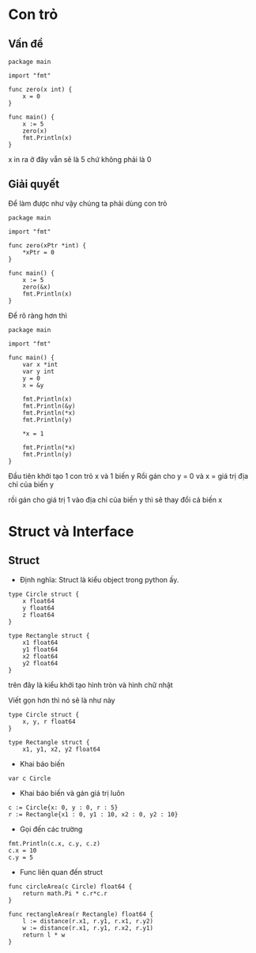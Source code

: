 # Con trỏ
## Vấn đề
```
package main
 
import "fmt"
 
func zero(x int) {
    x = 0
}
 
func main() {
    x := 5
    zero(x)
    fmt.Println(x)
}
```
x in ra ở đây vẫn sẽ là 5 chứ không phải là 0

## Giải quyết
Để làm được như vậy chúng ta phải dùng con trỏ
```
package main
 
import "fmt"
 
func zero(xPtr *int) {
    *xPtr = 0
}
 
func main() {
    x := 5
    zero(&x)
    fmt.Println(x)  
}
```
Để rõ ràng hơn thì
```
package main
 
import "fmt"
 
func main() {
    var x *int 
    var y int
    y = 0
    x = &y
  
    fmt.Println(x)
    fmt.Println(&y)
    fmt.Println(*x)
    fmt.Println(y)
  
    *x = 1
  
    fmt.Println(*x)
    fmt.Println(y)
}
```
Đầu tiên khởi tạo 1 con trỏ x và 1 biến y
Rồi gán cho y = 0 và x = giá trị địa chỉ của biến y

rồi gán cho giá trị 1 vào địa chỉ của biến y thì sẽ thay đổi cả biến x

# Struct và Interface

## Struct 
- Định nghĩa: 
Struct là kiểu object trong python ấy.
```
type Circle struct {
    x float64
    y float64
    z float64
}
 
type Rectangle struct {
    x1 float64
    y1 float64
    x2 float64
    y2 float64
}
```
trên đây là kiểu khởi tạo hình tròn và hình chữ nhật

Viết gọn hơn thì nó sẽ là như này
```
type Circle struct {
    x, y, r float64 
}
 
type Rectangle struct {
    x1, y1, x2, y2 float64
```

- Khai báo biến
```
var c Circle
```
- Khai báo biến và gán giá trị luôn
```
c := Circle{x: 0, y : 0, r : 5}
r := Rectangle{x1 : 0, y1 : 10, x2 : 0, y2 : 10}
```

- Gọi đến các trường
```
fmt.Println(c.x, c.y, c.z)
c.x = 10
c.y = 5
```

- Func liên quan đến struct
```
func circleArea(c Circle) float64 {
    return math.Pi * c.r*c.r
}
 
func rectangleArea(r Rectangle) float64 {
    l := distance(r.x1, r.y1, r.x1, r.y2)
    w := distance(r.x1, r.y1, r.x2, r.y1)
    return l * w
}
```






















